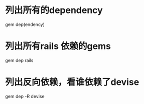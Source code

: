 # 列出所有的dependency
gem dep(endency)

# 列出所有rails 依赖的gems
gem dep rails

# 列出反向依赖，看谁依赖了devise
gem dep -R devise